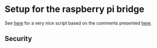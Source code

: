 # Setup for the raspberry pi bridge


See
[here](http://blog.sip2serve.com/post/48899893167/rtl8188-access-point-install-script)
for a very nice script based on the comments presented [here](http://blog.sip2serve.com/post/48420162196/howto-setup-rtl8188cus-on-rpi-as-an-access-point).

## Security




